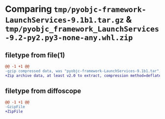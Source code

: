 # Comparing `tmp/pyobjc-framework-LaunchServices-9.1b1.tar.gz` & `tmp/pyobjc_framework_LaunchServices-9.2-py2.py3-none-any.whl.zip`

## filetype from file(1)

```diff
@@ -1 +1 @@
-gzip compressed data, was "pyobjc-framework-LaunchServices-9.1b1.tar", last modified: Sun Mar 26 11:28:04 2023, max compression
+Zip archive data, at least v2.0 to extract, compression method=deflate
```

## filetype from diffoscope

```diff
@@ -1 +1 @@
-GzipFile
+ZipFile
```

